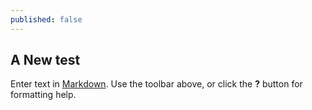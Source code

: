 ```yaml
---
published: false
---
```

## A New test

Enter text in [Markdown](http://daringfireball.net/projects/markdown/). Use the toolbar above, or click the **?** button for formatting help.
